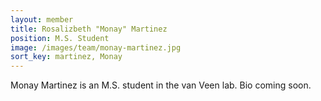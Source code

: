 ```yaml
---
layout: member
title: Rosalizbeth "Monay" Martinez
position: M.S. Student
image: /images/team/monay-martinez.jpg
sort_key: martinez, Monay
---
```


Monay Martinez is an M.S. student in the van Veen lab. Bio coming soon.
